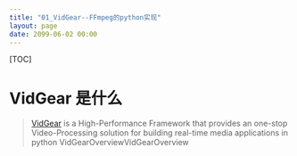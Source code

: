 ```yaml
---
title: "01_VidGear--FFmpeg的python实现"
layout: page
date: 2099-06-02 00:00
---
```


[TOC]

# VidGear 是什么
> [VidGear](https://abhitronix.github.io/vidgear/) is a High-Performance Framework that provides an one-stop Video-Processing solution for building real-time media applications in python
VidGearOverviewVidGearOverview


